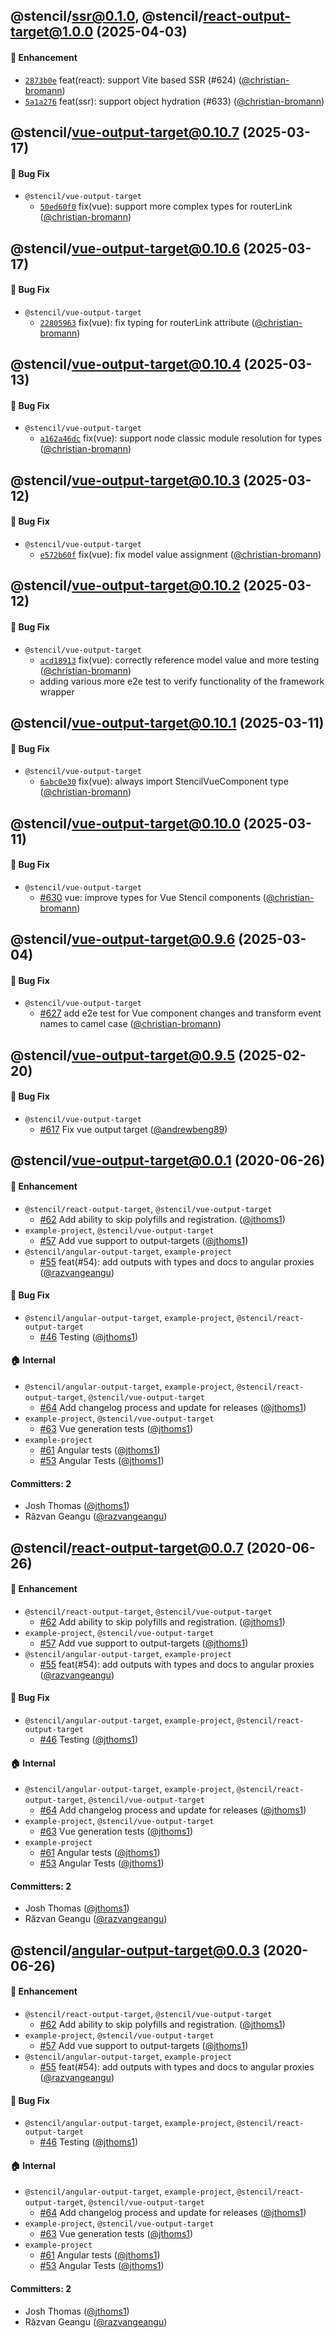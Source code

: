 ## @stencil/ssr@0.1.0, @stencil/react-output-target@1.0.0 (2025-04-03)

#### :rocket: Enhancement

- [`2873b0e`](https://github.com/stenciljs/output-targets/commit/2873b0e03c0476f69301f705cd7f3e682451e6b2) feat(react): support Vite based SSR (#624) ([@christian-bromann](https://github.com/christian-bromann))
- [`5a1a276`](https://github.com/stenciljs/output-targets/pull/624/commits/5a1a276143a0a943e5be03e99484624469725e56) feat(ssr): support object hydration (#633) ([@christian-bromann](https://github.com/christian-bromann))

## @stencil/vue-output-target@0.10.7 (2025-03-17)

#### :bug: Bug Fix

- `@stencil/vue-output-target`
  - [`50ed60f0`](https://github.com/stenciljs/output-targets/commit/50ed60f00d9b417246b251a426347ef034fa5ed6) fix(vue): support more complex types for routerLink ([@christian-bromann](https://github.com/christian-bromann))

## @stencil/vue-output-target@0.10.6 (2025-03-17)

#### :bug: Bug Fix

- `@stencil/vue-output-target`
  - [`22805963`](https://github.com/stenciljs/output-targets/commit/228059631895aca6089e70d3ae10733bf86ef64d) fix(vue): fix typing for routerLink attribute
 ([@christian-bromann](https://github.com/christian-bromann))

## @stencil/vue-output-target@0.10.4 (2025-03-13)

#### :bug: Bug Fix

- `@stencil/vue-output-target`
  - [`a162a46dc`](https://github.com/stenciljs/output-targets/commit/a162a46dc5f49052f5d55a4cd2462454e10a8c71) fix(vue): support node classic module resolution for types ([@christian-bromann](https://github.com/christian-bromann))

## @stencil/vue-output-target@0.10.3 (2025-03-12)

#### :bug: Bug Fix

- `@stencil/vue-output-target`
  - [`e572b60f`](https://github.com/stenciljs/output-targets/commit/e572b60f0ea1adca852a1738c9aa0d4c520f11b5) fix(vue): fix model value assignment ([@christian-bromann](https://github.com/christian-bromann))

## @stencil/vue-output-target@0.10.2 (2025-03-12)

#### :bug: Bug Fix

- `@stencil/vue-output-target`
  - [`acd18913`](https://github.com/stenciljs/output-targets/commit/acd18913e11c4516ab9def64ad01562a9ec7c3) fix(vue): correctly reference model value and more testing ([@christian-bromann](https://github.com/christian-bromann))
  - adding various more e2e test to verify functionality of the framework wrapper

## @stencil/vue-output-target@0.10.1 (2025-03-11)

#### :bug: Bug Fix

- `@stencil/vue-output-target`
  - [`6abc0e30`](https://github.com/stenciljs/output-targets/commit/59838b71a0ea7241fe768eee465815eeabf27082) fix(vue): always import StencilVueComponent type
 ([@christian-bromann](https://github.com/christian-bromann))

## @stencil/vue-output-target@0.10.0 (2025-03-11)

#### :bug: Bug Fix

- `@stencil/vue-output-target`
  - [#630](https://github.com/stenciljs/output-targets/pull/630) vue: improve types for Vue Stencil components ([@christian-bromann](https://github.com/christian-bromann))

## @stencil/vue-output-target@0.9.6 (2025-03-04)

#### :bug: Bug Fix

- `@stencil/vue-output-target`
  - [#627](https://github.com/stenciljs/output-targets/pull/627) add e2e test for Vue component changes and transform event names to camel case ([@christian-bromann](https://github.com/christian-bromann))

## @stencil/vue-output-target@0.9.5 (2025-02-20)

#### :bug: Bug Fix

- `@stencil/vue-output-target`
  - [#617](https://github.com/stenciljs/output-targets/pull/617) Fix vue output target ([@andrewbeng89](https://github.com/andrewbeng89))

## @stencil/vue-output-target@0.0.1 (2020-06-26)

#### :rocket: Enhancement

- `@stencil/react-output-target`, `@stencil/vue-output-target`
  - [#62](https://github.com/stenciljs/output-targets/pull/62) Add ability to skip polyfills and registration. ([@jthoms1](https://github.com/jthoms1))
- `example-project`, `@stencil/vue-output-target`
  - [#57](https://github.com/stenciljs/output-targets/pull/57) Add vue support to output-targets ([@jthoms1](https://github.com/jthoms1))
- `@stencil/angular-output-target`, `example-project`
  - [#55](https://github.com/stenciljs/output-targets/pull/55) feat(#54): add outputs with types and docs to angular proxies ([@razvangeangu](https://github.com/razvangeangu))

#### :bug: Bug Fix

- `@stencil/angular-output-target`, `example-project`, `@stencil/react-output-target`
  - [#46](https://github.com/stenciljs/output-targets/pull/46) Testing ([@jthoms1](https://github.com/jthoms1))

#### :house: Internal

- `@stencil/angular-output-target`, `example-project`, `@stencil/react-output-target`, `@stencil/vue-output-target`
  - [#64](https://github.com/stenciljs/output-targets/pull/64) Add changelog process and update for releases ([@jthoms1](https://github.com/jthoms1))
- `example-project`, `@stencil/vue-output-target`
  - [#63](https://github.com/stenciljs/output-targets/pull/63) Vue generation tests ([@jthoms1](https://github.com/jthoms1))
- `example-project`
  - [#61](https://github.com/stenciljs/output-targets/pull/61) Angular tests ([@jthoms1](https://github.com/jthoms1))
  - [#53](https://github.com/stenciljs/output-targets/pull/53) Angular Tests ([@jthoms1](https://github.com/jthoms1))

#### Committers: 2

- Josh Thomas ([@jthoms1](https://github.com/jthoms1))
- Răzvan Geangu ([@razvangeangu](https://github.com/razvangeangu))

## @stencil/react-output-target@0.0.7 (2020-06-26)

#### :rocket: Enhancement

- `@stencil/react-output-target`, `@stencil/vue-output-target`
  - [#62](https://github.com/stenciljs/output-targets/pull/62) Add ability to skip polyfills and registration. ([@jthoms1](https://github.com/jthoms1))
- `example-project`, `@stencil/vue-output-target`
  - [#57](https://github.com/stenciljs/output-targets/pull/57) Add vue support to output-targets ([@jthoms1](https://github.com/jthoms1))
- `@stencil/angular-output-target`, `example-project`
  - [#55](https://github.com/stenciljs/output-targets/pull/55) feat(#54): add outputs with types and docs to angular proxies ([@razvangeangu](https://github.com/razvangeangu))

#### :bug: Bug Fix

- `@stencil/angular-output-target`, `example-project`, `@stencil/react-output-target`
  - [#46](https://github.com/stenciljs/output-targets/pull/46) Testing ([@jthoms1](https://github.com/jthoms1))

#### :house: Internal

- `@stencil/angular-output-target`, `example-project`, `@stencil/react-output-target`, `@stencil/vue-output-target`
  - [#64](https://github.com/stenciljs/output-targets/pull/64) Add changelog process and update for releases ([@jthoms1](https://github.com/jthoms1))
- `example-project`, `@stencil/vue-output-target`
  - [#63](https://github.com/stenciljs/output-targets/pull/63) Vue generation tests ([@jthoms1](https://github.com/jthoms1))
- `example-project`
  - [#61](https://github.com/stenciljs/output-targets/pull/61) Angular tests ([@jthoms1](https://github.com/jthoms1))
  - [#53](https://github.com/stenciljs/output-targets/pull/53) Angular Tests ([@jthoms1](https://github.com/jthoms1))

#### Committers: 2

- Josh Thomas ([@jthoms1](https://github.com/jthoms1))
- Răzvan Geangu ([@razvangeangu](https://github.com/razvangeangu))

## @stencil/angular-output-target@0.0.3 (2020-06-26)

#### :rocket: Enhancement

- `@stencil/react-output-target`, `@stencil/vue-output-target`
  - [#62](https://github.com/stenciljs/output-targets/pull/62) Add ability to skip polyfills and registration. ([@jthoms1](https://github.com/jthoms1))
- `example-project`, `@stencil/vue-output-target`
  - [#57](https://github.com/stenciljs/output-targets/pull/57) Add vue support to output-targets ([@jthoms1](https://github.com/jthoms1))
- `@stencil/angular-output-target`, `example-project`
  - [#55](https://github.com/stenciljs/output-targets/pull/55) feat(#54): add outputs with types and docs to angular proxies ([@razvangeangu](https://github.com/razvangeangu))

#### :bug: Bug Fix

- `@stencil/angular-output-target`, `example-project`, `@stencil/react-output-target`
  - [#46](https://github.com/stenciljs/output-targets/pull/46) Testing ([@jthoms1](https://github.com/jthoms1))

#### :house: Internal

- `@stencil/angular-output-target`, `example-project`, `@stencil/react-output-target`, `@stencil/vue-output-target`
  - [#64](https://github.com/stenciljs/output-targets/pull/64) Add changelog process and update for releases ([@jthoms1](https://github.com/jthoms1))
- `example-project`, `@stencil/vue-output-target`
  - [#63](https://github.com/stenciljs/output-targets/pull/63) Vue generation tests ([@jthoms1](https://github.com/jthoms1))
- `example-project`
  - [#61](https://github.com/stenciljs/output-targets/pull/61) Angular tests ([@jthoms1](https://github.com/jthoms1))
  - [#53](https://github.com/stenciljs/output-targets/pull/53) Angular Tests ([@jthoms1](https://github.com/jthoms1))

#### Committers: 2

- Josh Thomas ([@jthoms1](https://github.com/jthoms1))
- Răzvan Geangu ([@razvangeangu](https://github.com/razvangeangu))
